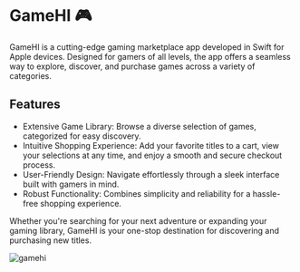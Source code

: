 # GameHI 🎮

GameHI is a cutting-edge gaming marketplace app developed in Swift for Apple devices. Designed for gamers of all levels, the app offers a seamless way to explore, discover, and purchase games across a variety of categories.

## Features
- Extensive Game Library: Browse a diverse selection of games, categorized for easy discovery.
- Intuitive Shopping Experience: Add your favorite titles to a cart, view your selections at any time, and enjoy a smooth and secure checkout process.
- User-Friendly Design: Navigate effortlessly through a sleek interface built with gamers in mind.
- Robust Functionality: Combines simplicity and reliability for a hassle-free shopping experience.

Whether you're searching for your next adventure or expanding your gaming library, GameHI is your one-stop destination for discovering and purchasing new titles.

![gamehi](https://github.com/user-attachments/assets/e7b3585d-f330-416d-a196-8a366e5b9e02)

